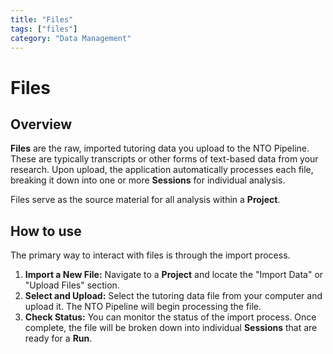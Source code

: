 ```yaml
---
title: "Files"
tags: ["files"]
category: "Data Management"
---
```


# Files

## Overview

**Files** are the raw, imported tutoring data you upload to the NTO Pipeline. These are typically transcripts or other forms of text-based data from your research. Upon upload, the application automatically processes each file, breaking it down into one or more **Sessions** for individual analysis.

Files serve as the source material for all analysis within a **Project**.

## How to use

The primary way to interact with files is through the import process.

1.  **Import a New File:** Navigate to a **Project** and locate the "Import Data" or "Upload Files" section.
2.  **Select and Upload:** Select the tutoring data file from your computer and upload it. The NTO Pipeline will begin processing the file.
3.  **Check Status:** You can monitor the status of the import process. Once complete, the file will be broken down into individual **Sessions** that are ready for a **Run**.
